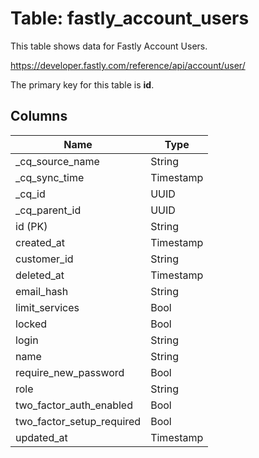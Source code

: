 # Table: fastly_account_users

This table shows data for Fastly Account Users.

https://developer.fastly.com/reference/api/account/user/

The primary key for this table is **id**.

## Columns

| Name          | Type          |
| ------------- | ------------- |
|_cq_source_name|String|
|_cq_sync_time|Timestamp|
|_cq_id|UUID|
|_cq_parent_id|UUID|
|id (PK)|String|
|created_at|Timestamp|
|customer_id|String|
|deleted_at|Timestamp|
|email_hash|String|
|limit_services|Bool|
|locked|Bool|
|login|String|
|name|String|
|require_new_password|Bool|
|role|String|
|two_factor_auth_enabled|Bool|
|two_factor_setup_required|Bool|
|updated_at|Timestamp|